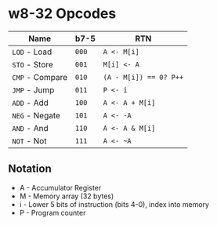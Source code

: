 # w8-32 Opcodes

 Name            | b7-5   | RTN
-----------------|--------|-----------
`LOD` - Load     |  `000` | `A <- M[i]`
`STO` - Store    |  `001` | `M[i] <- A`
`CMP` - Compare  |  `010` | `(A - M[i]) == 0? P++`
`JMP` - Jump     |  `011` | `P <- i`
`ADD` - Add      |  `100` | `A <- A + M[i]`
`NEG` - Negate   |  `101` | `A <- -A`
`AND` - And      |  `110` | `A <- A & M[i]`
`NOT` - Not      |  `111` | `A <- ~A`

## Notation
* A - Accumulator Register
* M - Memory array (32 bytes)
* i - Lower 5 bits of instruction (bits 4-0), index into memory
* P - Program counter
